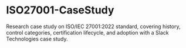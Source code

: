 # ISO27001-CaseStudy
Research case study on ISO/IEC 27001:2022 standard, covering history, control categories, certification lifecycle, and adoption with a Slack Technologies case study.
